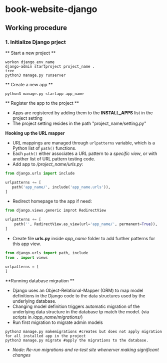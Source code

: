 # book-website-django

## Working procedure

### 1. Initialize Django prject

** Start a new project **

```
workon django_env_name
django-admin startproject project_name .
tree
python3 manage.py runserver
```

** Create a new app **

```
python3 manage.py startapp app_name
```

** Register the app to the project **

  - Apps are registered by adding them to the **INSTALL_APPS** list in the project setting
  - The project setting resides in the path "project_name/setting.py"

**Hooking up the URL mapper**

  - URL mappings are managed through `urlpatterns` variable, which is a Python list of `path()` functions.
  - Each `path()` either associates a URL pattern to a *specific view*, or with another list of URL pattern testing code.
  - Add app to */project_name/urls.py*:

``` python
from django.urls import include

urlpatterns += [
   path('app_name/', include('app_name.urls')),
]
```

  - Redirect homepage to the app if need:

``` python
from django.views.generic improt RedirectView

urlpatterns += [
    path('', RedirectView.as_view(url='app_name/', permanent=True)),
]
```

  - Create file **urls.py** inside *app_name* folder to add further patterns for this app view.

``` python
from django.urls import path, include
from . import views

urlpatterns = [
]
```

**Running database migration **
  - Django uses an Object-Relational-Mapper (ORM) to map model definitions in the Django code to the data structures used by the underlying database.
  - Changing model definition triggers automatic migration of the underlying data structure in the database tp match the model. (via scripts in */app_name/migrations/*)
  - Run first migration to migrate admin models

```
python3 manage.py makemigrations #creates but does not apply migration for all installed app in the project
python3 manage.py migrate #apply the migrations to the database.
```

  - *Node: Re-run migrations and re-test site whenerver making significant changes*


